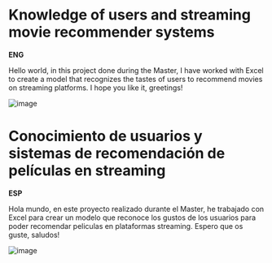 # Knowledge of users and streaming movie recommender systems

**ENG**

Hello world, in this project done during the Master, I have worked with Excel to create a model that recognizes the tastes of users to recommend movies on streaming platforms.
I hope you like it, greetings!

![image](https://github.com/AaronFrias/SistemaRecomendacionExcel/assets/158283760/4577fa8c-859a-4045-b0a8-1df43b33764b)




# Conocimiento de usuarios y sistemas de recomendación de películas en streaming

**ESP**

Hola mundo, en este proyecto realizado durante el Master, he trabajado con Excel para crear un modelo que reconoce los gustos de los usuarios para poder recomendar peliculas en plataformas streaming.
Espero que os guste, saludos!

![image](https://github.com/AaronFrias/SistemaRecomendacionExcel/assets/158283760/8305b077-0347-496f-bebf-3f75036fcf64)

